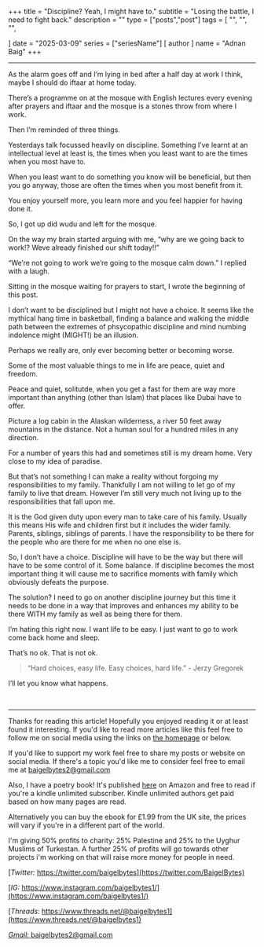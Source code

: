 +++
title = "Discipline? Yeah, I might have to."
subtitle = "Losing the battle, I need to fight back."
description = ""
type = ["posts","post"]
tags = [
	"",
	"",
	"",
    
]
date = "2025-03-09"
series = ["seriesName"]
[ author ]
  name = "Adnan Baig"
+++

---


As the alarm goes off and I’m lying in bed after a half day at work I think, maybe I should do iftaar at home today.

There’s a programme on at the mosque with English lectures every evening after prayers and iftaar and the mosque is a stones throw from where I work.

Then I’m reminded of three things.

Yesterdays talk focussed heavily on discipline. Something I’ve learnt at an intellectual level at least is, the times when you least want to are the times when you most have to.

When you least want to do something you know will be beneficial, but then you go anyway, those are often the times when you most benefit from it.

You enjoy yourself more, you learn more and you feel happier for having done it.

So, I got up did wudu and left for the mosque.

On the way my brain started arguing with me, “why are we going back to work!? Weve already finished our shift today!!”

“We’re not going to work we’re going to the mosque calm down.” I replied with a laugh.

Sitting in the mosque waiting for prayers to start, I wrote the beginning of this post.

I don’t want to be disciplined but I might not have a choice. It seems like the mythical hang time in basketball, finding a balance and walking the middle path between the extremes of phsycopathic discipline and mind numbing indolence might (MIGHT!) be an illusion.

Perhaps we really are, only ever becoming better or becoming worse.

Some of the most valuable things to me in life are peace, quiet and freedom. 

Peace and quiet, solitutde, when you get a fast for them are way more important than anything (other than Islam) that places like Dubai have to offer.

Picture a log cabin in the Alaskan wilderness, a river 50 feet away mountains in the distance. Not a human soul for a hundred miles in any direction.

For a number of years this had and sometimes still is my dream home. Very close to my idea of paradise.

But that’s not something I can make a reality without forgoing my responsibilities to my family. Thankfully I am not willing to let go of my family to live that dream. However I’m still very much not living up to the responsibilities that fall upon me.

It is the God given duty upon every man to take care of his family. Usually this means His wife and children first but it includes the wider family. Parents, siblings, siblings of parents. I have the responsibility to be there for the people who are there for me when no one else is.

So, I don’t have a choice. Discipline will have to be the way but there will have to be some control of it. Some balance. If discipline becomes the most important thing it will cause me to sacrifice moments with family which obviously defeats the purpose.

The solution? I need to go on another discipline journey but this time it needs to be done in a way that improves and enhances my ability to be there WITH my family as well as being there for them.

I’m hating this right now. I want life to be easy. I just want to go to work come back home and sleep.

That’s no ok. That is not ok.


> “Hard choices, easy life. Easy choices, hard life.” - Jerzy Gregorek


I’ll let you know what happens.







&nbsp;

---

Thanks for reading this article! Hopefully you enjoyed reading it or at least found it interesting. If you'd like to read more articles like this feel free to follow me on social media using the links on [the homepage](https://baigelbytes.com) or below.

If you'd like to support my work feel free to share my posts or website on social media. If there's a topic you'd like me to consider feel free to email me at baigelbytes2@gmail.com

Also, I have a poetry book! It's published [here](https://amzn.eu/d/3nzHMT6) on Amazon and free to read if you're a kindle unlimited subscriber. Kindle unlimited authors get paid based on how many pages are read.

Alternatively you can buy the ebook for £1.99 from the UK site, the prices will vary if you're in a different part of the world.

I'm giving 50% profits to charity: 25% Palestine and 25% to the Uyghur Muslims of Turkestan. A further 25% of profits will go towards other projects i'm working on that will raise more money for people in need.


[*Twitter:* https://twitter.com/baigelbytes](https://twitter.com/BaigelBytes)

[*IG:* https://www.instagram.com/baigelbytes1/](https://www.instagram.com/baigelbytes1/)

[*Threads:* https://www.threads.net/@baigelbytes1](https://www.threads.net/@baigelbytes1)

[*Gmail:* baigelbytes2@gmail.com](baigelbytes2@gmail.com)

